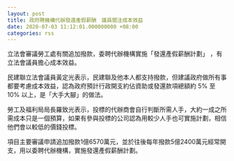 ```yaml
---
layout: post
title: 政府聘機構代辦發還產假薪酬　議員關注成本效益
date: 2020-07-03 11:12:01.000000000 +08:00
categories: rss
---
```


立法會審議勞工處有關追加撥款，委聘代辦機構實施「發還產假薪酬計劃」 ，有立法會議員擔心成本效益。

民建聯立法會議員黃定光表示，民建聯及他本人都支持撥款，但建議政府做所有事都要考慮成本效益，認為政府預計行政開支約佔資助或發還款項總額約 5% 至 10% 以上，是「大手大腳」的做法。

勞工及福利局局長羅致光表示，投標的代辦商會自行判斷所需人手，大約一成之所需成本只是一個預算，如果有參與投標的公司認為用較少人手也可實施計劃，相信他們會以較低的價錢投標。

項目主要審議申請追加撥款1億6570萬元，並於往後每年撥款5億2400萬元經常開支，用以委聘代辦機構，實施發還產假薪酬計劃。

